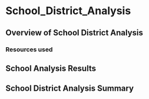 # School_District_Analysis

## Overview of School District Analysis

### Resources used


## School Analysis Results


## School District Analysis Summary

